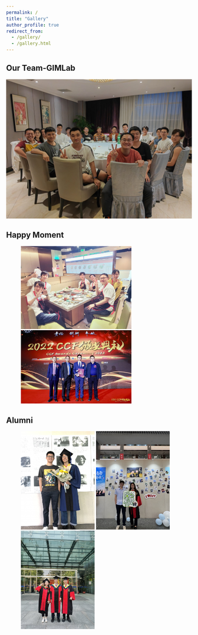 ```yaml
---
permalink: /
title: "Gallery"
author_profile: true
redirect_from: 
  - /gallery/
  - /gallery.html
---
```


## Our Team-GIMLab

<img src="/images/jucan_2023_09.jpeg" />

## Happy Moment

<figure>
<img src="/images/xiangshang2022_10.jpeg" width=300/>
<img src="/images/ccf_youbo.jpeg" width=300/>
</figure>


## Alumni

<figure>
<img src="/images/lushengjian.jpeg" width=200/>
<img src="/images/lihan.jpeg" width=200/>
<img src="/images/tanlong_zoumo.jpeg" width=200/>
</figure>
